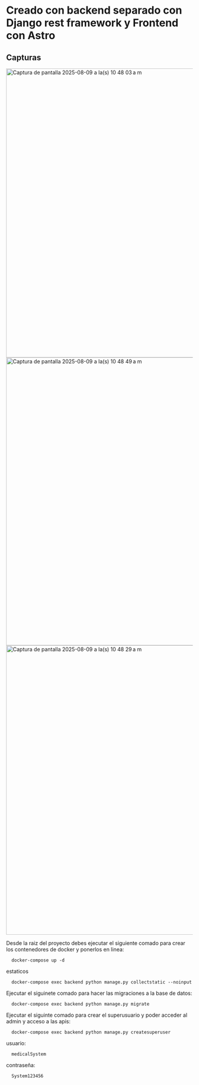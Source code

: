 # Creado con backend separado con Django rest framework y Frontend con Astro

## Capturas

<img width="1165" height="779" alt="Captura de pantalla 2025-08-09 a la(s) 10 48 03 a m" src="https://github.com/user-attachments/assets/c74487cd-44fa-472e-84f6-8a16f8130344" />
<img width="1162" height="776" alt="Captura de pantalla 2025-08-09 a la(s) 10 48 49 a m" src="https://github.com/user-attachments/assets/d7dff658-6c97-4a0c-8949-d4c943c659a9" />
<img width="1176" height="780" alt="Captura de pantalla 2025-08-09 a la(s) 10 48 29 a m" src="https://github.com/user-attachments/assets/e3f387bd-9d3f-4988-8fcb-a953c63aa614" />


Desde la raiz del proyecto debes ejecutar el siguiente comado para crear los contenedores de docker y ponerlos en linea:

      docker-compose up -d

estaticos

      docker-compose exec backend python manage.py collectstatic --noinput

      
Ejecutar el siguinete comado para hacer las migraciones a la base de datos:

      docker-compose exec backend python manage.py migrate
  
Ejecutar el siguinte comado para crear el superusuario y poder acceder al admin y acceso a las apis:

      docker-compose exec backend python manage.py createsuperuser

usuario:
 
      medicalSystem


contraseña:

      System123456
